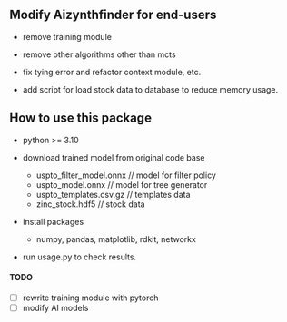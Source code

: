 ## Modify Aizynthfinder for end-users

- remove training module

- remove other algorithms other than mcts

- fix tying error and refactor context module, etc.

- add script for load stock data to database to reduce memory usage.

## How to use this package

- python >= 3.10

- download trained model from original code base

  - uspto_filter_model.onnx // model for filter policy
  - uspto_model.onnx // model for tree generator
  - uspto_templates.csv.gz // templates data
  - zinc_stock.hdf5 // stock data

- install packages

  - numpy, pandas, matplotlib, rdkit, networkx

- run usage.py to check results.

#### TODO

- [ ] rewrite training module with pytorch
- [ ] modify AI models
